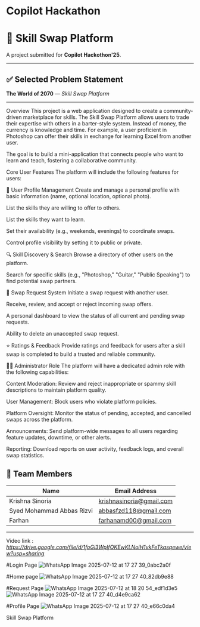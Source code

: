 # Copilot Hackathon

# 🔁 Skill Swap Platform

A project submitted for **Copilot Hackothon'25**.

---

## ✅ Selected Problem Statement

**The World of 2070** — *Skill Swap Platform*

---

Overview
This project is a web application designed to create a community-driven marketplace for skills. The Skill Swap Platform allows users to trade their expertise with others in a barter-style system. Instead of money, the currency is knowledge and time. For example, a user proficient in Photoshop can offer their skills in exchange for learning Excel from another user.

The goal is to build a mini-application that connects people who want to learn and teach, fostering a collaborative community.

Core User Features
The platform will include the following features for users:

👤 User Profile Management
Create and manage a personal profile with basic information (name, optional location, optional photo).

List the skills they are willing to offer to others.

List the skills they want to learn.

Set their availability (e.g., weekends, evenings) to coordinate swaps.

Control profile visibility by setting it to public or private.

🔍 Skill Discovery & Search
Browse a directory of other users on the platform.

Search for specific skills (e.g., "Photoshop," "Guitar," "Public Speaking") to find potential swap partners.

🔄 Swap Request System
Initiate a swap request with another user.

Receive, review, and accept or reject incoming swap offers.

A personal dashboard to view the status of all current and pending swap requests.

Ability to delete an unaccepted swap request.

⭐ Ratings & Feedback
Provide ratings and feedback for users after a skill swap is completed to build a trusted and reliable community.

👨‍💼 Administrator Role
The platform will have a dedicated admin role with the following capabilities:

Content Moderation: Review and reject inappropriate or spammy skill descriptions to maintain platform quality.

User Management: Block users who violate platform policies.

Platform Oversight: Monitor the status of pending, accepted, and cancelled swaps across the platform.

Announcements: Send platform-wide messages to all users regarding feature updates, downtime, or other alerts.

Reporting: Download reports on user activity, feedback logs, and overall swap statistics.

## 👥 Team Members

| Name                          | Email Address             |
|-------------------------------|-------------------------  |
|Krishna Sinoria                |  krishnasinoria@gmail.com |
|Syed Mohammad Abbas Rizvi      |   abbasfzd118@gmail.com   |
|Farhan                         |   farhanamd00@gmail.com   |
------------------------------------------------------------

Video link  : *https://drive.google.com/file/d/1foGi3WpIfOKEwKLNoiH1vkFeTkasqewe/view?usp=sharing*

#Login Page
![WhatsApp Image 2025-07-12 at 17 27 39_0abc2a0f](https://github.com/user-attachments/assets/719cd523-49b5-4be6-beb0-d7c4bb95ead7)

#Home page
![WhatsApp Image 2025-07-12 at 17 27 40_82db9e88](https://github.com/user-attachments/assets/b4a6dbd4-4968-4d91-b5c5-b1fa375f5bcf)

#Request Page
![WhatsApp Image 2025-07-12 at 18 20 54_edf1d3e5](https://github.com/user-attachments/assets/89aa0273-e7dc-4078-ab6d-661b64a977b3)
![WhatsApp Image 2025-07-12 at 17 27 40_d4e9ca62](https://github.com/user-attachments/assets/c2c04719-eb21-4589-86d9-c5bd30ad70ec)



#Profile Page
![WhatsApp Image 2025-07-12 at 17 27 40_e66c0da4](https://github.com/user-attachments/assets/5ae61008-6772-49dc-8a42-ec2e40bd8292)

Skill Swap Platform






